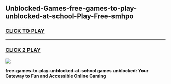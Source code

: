 
## Unblocked-Games-free-games-to-play-unblocked-at-school-Play-Free-smhpo
<h3>
<a href="https://premium76.site?title=free-games-to-play-unblocked-at-school&ref=09A">CLICK TO PLAY</a></h3>
<hr>

<h3>
<a href="https://premium76.site?title=free-games-to-play-unblocked-at-school&ref=09A">CLICK 2 PLAY</a>
  
</h3>

<a href="https://premium76.site?title=free-games-to-play-unblocked-at-school&ref=09A"><img src="https://clearcache.store/games.png"></a>


**free-games-to-play-unblocked-at-school games unblocked: Your Gateway to Fun and Accessible Online Gaming**
